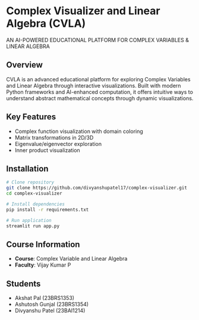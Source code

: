 # Complex Visualizer and Linear Algebra (CVLA)

AN AI-POWERED EDUCATIONAL PLATFORM FOR COMPLEX VARIABLES & LINEAR ALGEBRA

## Overview

CVLA is an advanced educational platform for exploring Complex Variables and Linear Algebra through interactive visualizations. Built with modern Python frameworks and AI-enhanced computation, it offers intuitive ways to understand abstract mathematical concepts through dynamic visualizations.

## Key Features
- Complex function visualization with domain coloring
- Matrix transformations in 2D/3D
- Eigenvalue/eigenvector exploration
- Inner product visualization

## Installation
```bash
# Clone repository
git clone https://github.com/divyanshupatel17/complex-visualizer.git
cd complex-visualizer

# Install dependencies
pip install -r requirements.txt

# Run application
streamlit run app.py
```

## Course Information
- **Course**: Complex Variable and Linear Algebra
- **Faculty**: Vijay Kumar P

## Students
- Akshat Pal (23BRS1353)
- Ashutosh Gunjal (23BRS1354)
- Divyanshu Patel (23BAI1214)
